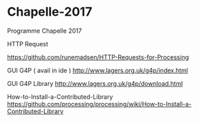 # Chapelle-2017
Programme Chapelle 2017



HTTP Request

https://github.com/runemadsen/HTTP-Requests-for-Processing


GUI G4P ( avail in ide )
http://www.lagers.org.uk/g4p/index.html

GUI G4P Library
http://www.lagers.org.uk/g4p/download.html


How-to-Install-a-Contributed-Library
https://github.com/processing/processing/wiki/How-to-Install-a-Contributed-Library


